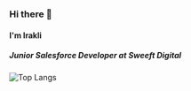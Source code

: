 
### Hi there 👋
#### I'm Irakli
##### Junior Salesforce Developer at Sweeft Digital

![Top Langs](https://github-readme-stats.vercel.app/api/top-langs/?username=iriauli&layout=compact)
